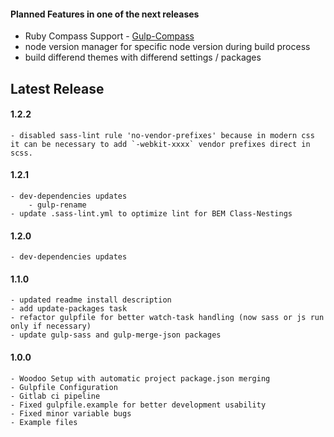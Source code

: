 #### Planned Features in one of the next releases
- Ruby Compass Support - [Gulp-Compass](https://www.npmjs.com/package/gulp-compass)
- node version manager for specific node version during build process
- build differend themes with differend settings / packages

## Latest Release
#### 1.2.2
	- disabled sass-lint rule 'no-vendor-prefixes' because in modern css it can be necessary to add `-webkit-xxxx` vendor prefixes direct in scss.
#### 1.2.1
	- dev-dependencies updates
		- gulp-rename
	- update .sass-lint.yml to optimize lint for BEM Class-Nestings

#### 1.2.0
	- dev-dependencies updates

#### 1.1.0
	- updated readme install description
	- add update-packages task
	- refactor gulpfile for better watch-task handling (now sass or js run only if necessary)
	- update gulp-sass and gulp-merge-json packages

#### 1.0.0
	- Woodoo Setup with automatic project package.json merging
	- Gulpfile Configuration
	- Gitlab ci pipeline
	- Fixed gulpfile.example for better development usability
	- Fixed minor variable bugs
	- Example files
